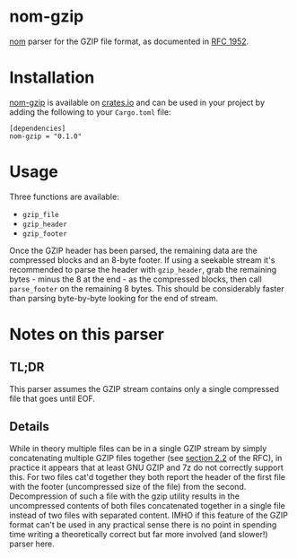 # nom-gzip

[nom](https://github.com/Geal/nom) parser for the GZIP file format,
as documented in [RFC 1952](https://tools.ietf.org/rfc/rfc1952.txt).

# Installation

[nom-gzip](https://github.com/Geal/nom) is available on
[crates.io](https://crates.io/crates/nom-gzip) and can be used in your
project by adding the following to your `Cargo.toml` file:

    [dependencies]
    nom-gzip = "0.1.0"

# Usage

Three functions are available:

* `gzip_file`
* `gzip_header`
* `gzip_footer`

Once the GZIP header has been parsed, the remaining data are the compressed
blocks and an 8-byte footer. If using a seekable stream it's recommended
to parse the header with `gzip_header`, grab the remaining bytes - minus
the 8 at the end - as the compressed blocks, then call `parse_footer`
on the remaining 8 bytes. This should be considerably faster than parsing
byte-by-byte looking for the end of stream.

# Notes on this parser

## TL;DR

This parser assumes the GZIP stream contains only a single compressed file
that goes until EOF.

## Details

While in theory multiple files can be in a single GZIP stream
by simply concatenating multiple GZIP files together (see [section
2.2](https://tools.ietf.org/html/rfc1952#page-5]) of the RFC), in practice
it appears that at least GNU GZIP and 7z do not correctly support this. For
two files cat'd together they both report the header of the first file with
the footer (uncompressed size of the file) from the second. Decompression
of such a file with the gzip utility results in the uncompressed contents
of both files concatenated together in a single file instead of two files
with separated content. IMHO if this feature of the GZIP format can't be
used in any practical sense there is no point in spending time writing a
theoretically correct but far more involved (and slower!) parser here.

